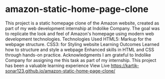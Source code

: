 # amazon-static-home-page-clone
This project is a static homepage clone of the Amazon website, created as part of my web development internship at Indolike Company. The goal was to replicate the look and feel of Amazon's homepage using modern web development technologies.
Technologies Used
HTML5: Markup for the webpage structure.
CSS3: for Styling website
Learning Outcomes
Learned how to structure and style a webpage
Enhanced skills in HTML and CSS through hands-on practice.
Acknowledgments
I am grateful to Indolike Company for assigning me this task as part of my internship. This project has been a valuable learning experience
View Live 
https://kartik-sonar123.github.io/amazon-static-home-page-clone/
